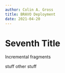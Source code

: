 ```yaml
---
author: Colin A. Gross
title: BRAVO Deployment
date: 2021-04-20
---
```


# Seventh Title

Incremental fragments

<span class="fragment"> 
stuff
</span>

<span class="fragment"> 
other
</span>

<span class="fragment"> 
stuff
</span>
